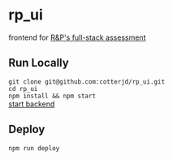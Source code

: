 # rp_ui
frontend for <a href="https://github.com/cotterjd/RP_assessment">R&amp;P's full-stack assessment</a>

## Run Locally

`git clone git@github.com:cotterjd/rp_ui.git`<br />
`cd rp_ui`<br />
`npm install && npm start`<br />
<a href="https://github.com/cotterjd/RP_assessment/blob/master/README.md">start backend</a>

## Deploy

`npm run deploy`
